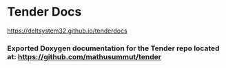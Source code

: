 # Tender Docs

https://deltsystem32.github.io/tenderdocs

### Exported Doxygen documentation for the Tender repo located at: https://github.com/mathusummut/tender
